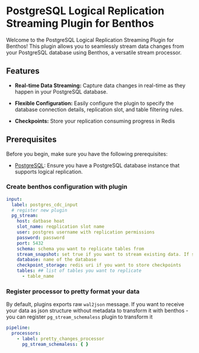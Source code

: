 # PostgreSQL Logical Replication Streaming Plugin for Benthos

Welcome to the PostgreSQL Logical Replication Streaming Plugin for Benthos! This plugin allows you to seamlessly stream data changes from your PostgreSQL database using Benthos, a versatile stream processor.

## Features

- **Real-time Data Streaming:** Capture data changes in real-time as they happen in your PostgreSQL database.

- **Flexible Configuration:** Easily configure the plugin to specify the database connection details, replication slot, and table filtering rules.

- **Checkpoints:** Store your replication consuming progress in Redis

## Prerequisites

Before you begin, make sure you have the following prerequisites:

- [PostgreSQL](https://www.postgresql.org/): Ensure you have a PostgreSQL database instance that supports logical replication.

### Create benthos configuration with plugin

```yaml
input:
  label: postgres_cdc_input
  # register new plugin
  pg_stream:
    host: datbase hoat
    slot_name: reqplication slot name
    user: postgres username with replication permissions
    password: password
    port: 5432
    schema: schema you want to replicate tables from
    stream_snapshot: set true if you want to stream existing data. If set to false only a new data will be streamed
    database: name of the database
    checkpoint_storage: redis uri if you want to store checkpoints
    tables: ## list of tables you want to replicate
      - table_name
```

### Register processor to pretty format your data
By default, plugins exports raw `wal2json` message. If you want to receive your data as json structure 
without metadata to transform it with benthos - you can register `pg_stream_schemaless` plugin to transform it

```yaml
pipeline:
  processors:
    - label: pretty_changes_processor
      pg_stream_schemaless: { }
```
